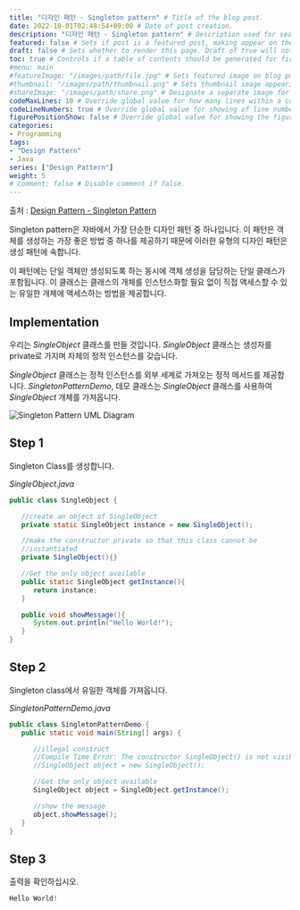 ```yaml
---
title: "디자인 패턴 - Singleton pattern" # Title of the blog post.
date: 2022-10-01T02:48:54+09:00 # Date of post creation.
description: "디자인 패턴 - Singleton pattern" # Description used for search engine.
featured: false # Sets if post is a featured post, making appear on the home page side bar.
draft: false # Sets whether to render this page. Draft of true will not be rendered.
toc: true # Controls if a table of contents should be generated for first-level links automatically.
#menu: main
#featureImage: "/images/path/file.jpg" # Sets featured image on blog post.
#thumbnail: "/images/path/thumbnail.png" # Sets thumbnail image appearing inside card on homepage.
#shareImage: "/images/path/share.png" # Designate a separate image for social media sharing.
codeMaxLines: 10 # Override global value for how many lines within a code block before auto-collapsing.
codeLineNumbers: true # Override global value for showing of line numbers within code block.
figurePositionShow: false # Override global value for showing the figure label.
categories:
- Programming
tags:
- "Design Pattern"
- Java
series: ["Design Pattern"]
weight: 5
# comment: false # Disable comment if false.
---
```

출처 : [Design Pattern - Singleton Pattern](https://www.tutorialspoint.com/design_pattern/singleton_pattern.htm)


Singleton pattern은 자바에서 가장 단순한 디자인 패턴 중 하나입니다. 이 패턴은 객체를 생성하는 가장 좋은 방법 중 하나를 제공하기 때문에 이러한 유형의 디자인 패턴은 생성 패턴에 속합니다.

이 패턴에는 단일 객체만 생성되도록 하는 동시에 객체 생성을 담당하는 단일 클래스가 포함됩니다. 이 클래스는 클래스의 개체를 인스턴스화할 필요 없이 직접 액세스할 수 있는 유일한 개체에 액세스하는 방법을 제공합니다.

## Implementation

우리는 _SingleObject_ 클래스를 만들 것입니다. _SingleObject_ 클래스는 생성자를 private로 가지며 자체의 정적 인스턴스를 갖습니다.

_SingleObject_ 클래스는 정적 인스턴스를 외부 세계로 가져오는 정적 메서드를 제공합니다. _SingletonPatternDemo_, 데모 클래스는 _SingleObject_ 클래스를 사용하여 _SingleObject_ 개체를 가져옵니다.

![Singleton Pattern UML Diagram](https://www.tutorialspoint.com/design_pattern/images/singleton_pattern_uml_diagram.jpg)

## Step 1

Singleton Class를 생성합니다.

_SingleObject.java_

```java
public class SingleObject {

   //create an object of SingleObject
   private static SingleObject instance = new SingleObject();

   //make the constructor private so that this class cannot be
   //instantiated
   private SingleObject(){}

   //Get the only object available
   public static SingleObject getInstance(){
      return instance;
   }

   public void showMessage(){
      System.out.println("Hello World!");
   }
}
```

## Step 2

Singleton class에서 유일한 객체를 가져옵니다.

_SingletonPatternDemo.java_

```java
public class SingletonPatternDemo {
   public static void main(String[] args) {

      //illegal construct
      //Compile Time Error: The constructor SingleObject() is not visible
      //SingleObject object = new SingleObject();

      //Get the only object available
      SingleObject object = SingleObject.getInstance();

      //show the message
      object.showMessage();
   }
}
```

## Step 3

출력을 확인하십시오.

```s
Hello World!

```